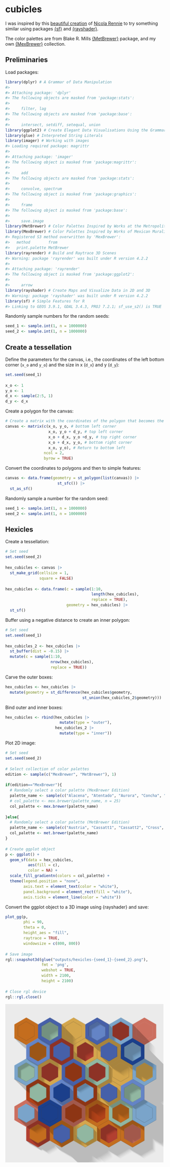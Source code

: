 
<!-- README.md is generated from README.Rmd. Please edit that file -->

# cubicles

<!-- badges: start -->
<!-- badges: end -->

I was inspired by this [beautiful
creation](https://mastodon.online/@nrennie@fosstodon.org/109389979155033662)
of [Nicola Rennie](https://mastodon.online/@nrennie@fosstodon.org) to
try something similar using packages
[{sf}](https://r-spatial.github.io/sf/) and
[{rayshader}](https://www.rayshader.com/).

The color palettes are from Blake R. Mills
[{MetBrewer}](https://github.com/BlakeRMills/MetBrewer) package, and my
own [{MexBrewer}](https://paezha.github.io/MexBrewer/) collection.

## Preliminaries

Load packages:

``` r
library(dplyr) # A Grammar of Data Manipulation
#> 
#> Attaching package: 'dplyr'
#> The following objects are masked from 'package:stats':
#> 
#>     filter, lag
#> The following objects are masked from 'package:base':
#> 
#>     intersect, setdiff, setequal, union
library(ggplot2) # Create Elegant Data Visualisations Using the Grammar of Graphics
library(glue) # Interpreted String Literals
library(imager) # Working with images
#> Loading required package: magrittr
#> 
#> Attaching package: 'imager'
#> The following object is masked from 'package:magrittr':
#> 
#>     add
#> The following objects are masked from 'package:stats':
#> 
#>     convolve, spectrum
#> The following object is masked from 'package:graphics':
#> 
#>     frame
#> The following object is masked from 'package:base':
#> 
#>     save.image
library(MetBrewer) # Color Palettes Inspired by Works at the Metropolitan Museum of Art
library(MexBrewer) # Color Palettes Inspired by Works of Mexican Muralists
#> Registered S3 method overwritten by 'MexBrewer':
#>   method        from     
#>   print.palette MetBrewer
library(rayrender) # Build and Raytrace 3D Scenes
#> Warning: package 'rayrender' was built under R version 4.2.2
#> 
#> Attaching package: 'rayrender'
#> The following object is masked from 'package:ggplot2':
#> 
#>     arrow
library(rayshader) # Create Maps and Visualize Data in 2D and 3D
#> Warning: package 'rayshader' was built under R version 4.2.2
library(sf) # Simple Features for R
#> Linking to GEOS 3.9.1, GDAL 3.4.3, PROJ 7.2.1; sf_use_s2() is TRUE
```

Randomly sample numbers for the random seeds:

``` r
seed_1 <- sample.int(1, n = 1000000)
seed_2 <- sample.int(1, n = 1000000)
```

## Create a tessellation

Define the parameters for the canvas, i.e., the coordinates of the left
bottom corner (`x_o` and `y_o`) and the size in x (`d_x`) and y (`d_y`):

``` r
set.seed(seed_1)

x_o <- 1
y_o <- 1
d_x <- sample(2:5, 1)
d_y <- d_x
```

Create a polygon for the canvas:

``` r
# Create a matrix with the coordinates of the polygon that becomes the canvas
canvas <- matrix(c(x_o, y_o, # bottom left corner
                   x_o, y_o + d_y, # top left corner
                   x_o + d_x, y_o +d_y, # top right corner 
                   x_o + d_x, y_o, # bottom right corner
                   x_o, y_o), # Return to bottom left
                 ncol = 2,
                 byrow = TRUE)
```

Convert the coordinates to polygons and then to simple features:

``` r
canvas <- data.frame(geometry = st_polygon(list(canvas)) |> 
                       st_sfc()) |> 
  st_as_sf()
```

Randomly sample a number for the random seed:

``` r
seed_1 <- sample.int(1, n = 1000000)
seed_2 <- sample.int(1, n = 1000000)
```

## Hexicles

Create a tessellation:

``` r
# Set seed
set.seed(seed_2)

hex_cubicles <- canvas |>
  st_make_grid(cellsize = 1,
               square = FALSE)

hex_cubicles <- data.frame(c = sample(1:10, 
                                      length(hex_cubicles), 
                                      replace = TRUE),
                           geometry = hex_cubicles) |>
  st_sf()
```

Buffer using a negative distance to create an inner polygon:

``` r
# Set seed
set.seed(seed_1)

hex_cubicles_2 <- hex_cubicles |>
  st_buffer(dist = -0.15) |>
  mutate(c = sample(1:10, 
                    nrow(hex_cubicles), 
                    replace = TRUE))
```

Carve the outer boxes:

``` r
hex_cubicles <- hex_cubicles |>
  mutate(geometry = st_difference(hex_cubicles$geometry,
                                  st_union(hex_cubicles_2$geometry)))
```

Bind outer and inner boxes:

``` r
hex_cubicles <- rbind(hex_cubicles |>
                        mutate(type = "outer"),
                      hex_cubicles_2 |>
                        mutate(type = "inner"))
```

Plot 2D image:

``` r
# Set seed
set.seed(seed_2)

# Select collection of color palettes
edition <- sample(c("MexBrewer", "MetBrewer"), 1)

if(edition=="MexBrewer"){
  # Randomly select a color palette (MexBrewer Edition)
  palette_name <- sample(c("Alacena", "Atentado", "Aurora", "Concha", "Frida", "Revolucion", "Ronda", "Tierra"), 1)
  # col_palette <- mex.brewer(palette_name, n = 25)
  col_palette <- mex.brewer(palette_name)
  
}else{
  # Randomly select a color palette (MetBrewer Edition)
  palette_name <- sample(c("Austria", "Cassatt1", "Cassatt2", "Cross", "Degas", "Derain", "Egypt", "Gauguin", "Greek", "Hiroshige", "Hokusai1", "Hokusai2", "Hokusai3", "Homer1", "Homer2", "Ingres", "Isfahan1", "Isfahan2", "Juarez", "Klimt", "Lakota", "Manet", "Monet", "Moreau", "Morgenstern", "Nattier", "Navajo", "NewKingdom", "Nizami", "OKeeffe1", "OKeeffe2", "Peru1", "Peru2", "Pillement", "Pissaro", "Redon", "Renoir", "Robert", "Signac", "Stevens", "Tara", "Thomas", "Tiepolo", "Troy", "Tsimshian", "VanGogh1", "VanGogh2", 'VanGogh3', "Veronese", "Wissing"), 1)
  col_palette <- met.brewer(palette_name)
}

# Create ggplot object
p <- ggplot() +
  geom_sf(data = hex_cubicles,
          aes(fill = c),
          color = NA) +
  scale_fill_gradientn(colors = col_palette) +
  theme(legend.position = "none",
        axis.text = element_text(color = "white"),
        panel.background = element_rect(fill = "white"),
        axis.ticks = element_line(color = "white"))
```

Convert the ggplot object to a 3D image using {rayshader} and save:

``` r
plot_gg(p,
        phi = 90,
        theta = 0,
        height_aes = "fill",
        raytrace = TRUE,
        windowsize = c(800, 800))

# Save image
rgl::snapshot3d(glue("outputs/hexicles-{seed_1}-{seed_2}.png"),
                fmt = 'png',
                webshot = TRUE,
                width = 2100,
                height = 2100)

# Close rgl device
rgl::rgl.close()
```

<img src="outputs/hexicles-287199-843641.png" width="500px" />
